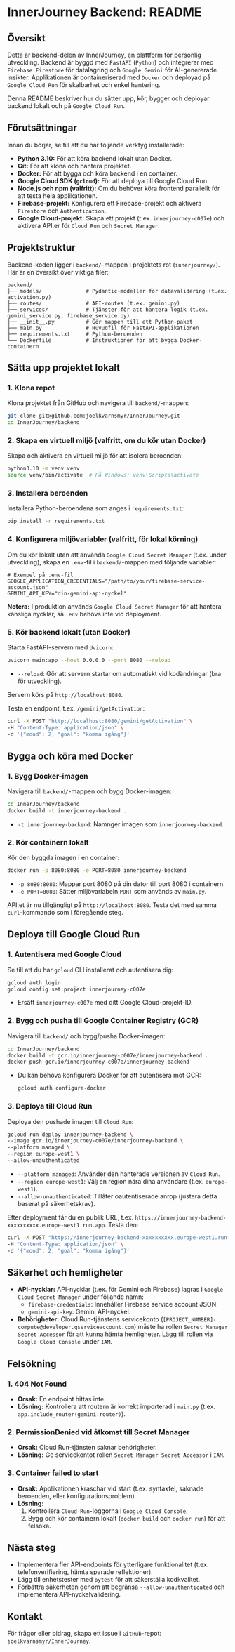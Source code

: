 # InnerJourney Backend: README

## Översikt

Detta är backend-delen av InnerJourney, en plattform för personlig utveckling. Backend är byggd med `FastAPI` (`Python`) och integrerar med `Firebase Firestore` för datalagring och `Google Gemini` för AI-genererade insikter. Applikationen är containeriserad med `Docker` och deployad på `Google Cloud Run` för skalbarhet och enkel hantering.

Denna README beskriver hur du sätter upp, kör, bygger och deployar backend lokalt och på `Google Cloud Run`.

## Förutsättningar

Innan du börjar, se till att du har följande verktyg installerade:

*   **Python 3.10:** För att köra backend lokalt utan Docker.
*   **Git:** För att klona och hantera projektet.
*   **Docker:** För att bygga och köra backend i en container.
*   **Google Cloud SDK (`gcloud`):** För att deploya till Google Cloud Run.
*   **Node.js och npm (valfritt):** Om du behöver köra frontend parallellt för att testa hela applikationen.
*   **Firebase-projekt:** Konfigurera ett Firebase-projekt och aktivera `Firestore` och `Authentication`.
*   **Google Cloud-projekt:** Skapa ett projekt (t.ex. `innerjourney-c007e`) och aktivera API:er för `Cloud Run` och `Secret Manager`.

## Projektstruktur

Backend-koden ligger i `backend/`-mappen i projektets rot (`innerjourney/`). Här är en översikt över viktiga filer:

```
backend/
├── models/              # Pydantic-modeller för datavalidering (t.ex. activation.py)
├── routes/              # API-routes (t.ex. gemini.py)
├── services/            # Tjänster för att hantera logik (t.ex. gemini_service.py, firebase_service.py)
├── __init__.py          # Gör mappen till ett Python-paket
├── main.py              # Huvudfil för FastAPI-applikationen
├── requirements.txt     # Python-beroenden
└── Dockerfile           # Instruktioner för att bygga Docker-containern
```

## Sätta upp projektet lokalt

### 1. Klona repot

Klona projektet från GitHub och navigera till `backend/`-mappen:

```bash
git clone git@github.com:joelkvarnsmyr/InnerJourney.git
cd InnerJourney/backend
```

### 2. Skapa en virtuell miljö (valfritt, om du kör utan Docker)

Skapa och aktivera en virtuell miljö för att isolera beroenden:

```bash
python3.10 -m venv venv
source venv/bin/activate  # På Windows: venv\Scripts\activate
```

### 3. Installera beroenden

Installera Python-beroendena som anges i `requirements.txt`:

```bash
pip install -r requirements.txt
```

### 4. Konfigurera miljövariabler (valfritt, för lokal körning)

Om du kör lokalt utan att använda `Google Cloud Secret Manager` (t.ex. under utveckling), skapa en `.env`-fil i `backend/`-mappen med följande variabler:

```text
# Exempel på .env-fil
GOOGLE_APPLICATION_CREDENTIALS="/path/to/your/firebase-service-account.json"
GEMINI_API_KEY="din-gemini-api-nyckel"
```

**Notera:** I produktion används `Google Cloud Secret Manager` för att hantera känsliga nycklar, så `.env` behövs inte vid deployment.

### 5. Kör backend lokalt (utan Docker)

Starta FastAPI-servern med `Uvicorn`:

```bash
uvicorn main:app --host 0.0.0.0 --port 8080 --reload
```

*   `--reload`: Gör att servern startar om automatiskt vid kodändringar (bra för utveckling).

Servern körs på `http://localhost:8080`.

Testa en endpoint, t.ex. `/gemini/getActivation`:

```bash
curl -X POST "http://localhost:8080/gemini/getActivation" \
-H "Content-Type: application/json" \
-d '{"mood": 2, "goal": "komma igång"}'
```

## Bygga och köra med Docker

### 1. Bygg Docker-imagen

Navigera till `backend/`-mappen och bygg Docker-imagen:

```bash
cd InnerJourney/backend
docker build -t innerjourney-backend .
```

*   `-t innerjourney-backend`: Namnger imagen som `innerjourney-backend`.

### 2. Kör containern lokalt

Kör den byggda imagen i en container:

```bash
docker run -p 8080:8080 -e PORT=8080 innerjourney-backend
```

*   `-p 8080:8080`: Mappar port 8080 på din dator till port 8080 i containern.
*   `-e PORT=8080`: Sätter miljövariabeln `PORT` som används av `main.py`.

API:et är nu tillgängligt på `http://localhost:8080`. Testa det med samma `curl`-kommando som i föregående steg.

## Deploya till Google Cloud Run

### 1. Autentisera med Google Cloud

Se till att du har `gcloud` CLI installerat och autentisera dig:

```bash
gcloud auth login
gcloud config set project innerjourney-c007e
```

*   Ersätt `innerjourney-c007e` med ditt Google Cloud-projekt-ID.

### 2. Bygg och pusha till Google Container Registry (GCR)

Navigera till `backend/` och bygg/pusha Docker-imagen:

```bash
cd InnerJourney/backend
docker build -t gcr.io/innerjourney-c007e/innerjourney-backend .
docker push gcr.io/innerjourney-c007e/innerjourney-backend
```

*   Du kan behöva konfigurera Docker för att autentisera mot GCR:

    ```bash
    gcloud auth configure-docker
    ```

### 3. Deploya till Cloud Run

Deploya den pushade imagen till `Cloud Run`:

```bash
gcloud run deploy innerjourney-backend \
--image gcr.io/innerjourney-c007e/innerjourney-backend \
--platform managed \
--region europe-west1 \
--allow-unauthenticated
```

*   `--platform managed`: Använder den hanterade versionen av `Cloud Run`.
*   `--region europe-west1`: Välj en region nära dina användare (t.ex. `europe-west1`).
*   `--allow-unauthenticated`: Tillåter oautentiserade anrop (justera detta baserat på säkerhetskrav).

Efter deployment får du en publik URL, t.ex. `https://innerjourney-backend-xxxxxxxxxx.europe-west1.run.app`. Testa den:

```bash
curl -X POST "https://innerjourney-backend-xxxxxxxxxx.europe-west1.run.app/gemini/getActivation" \
-H "Content-Type: application/json" \
-d '{"mood": 2, "goal": "komma igång"}'
```

## Säkerhet och hemligheter

*   **API-nycklar:** API-nycklar (t.ex. för Gemini och Firebase) lagras i `Google Cloud Secret Manager` under följande namn:
    *   `firebase-credentials`: Innehåller Firebase service account JSON.
    *   `gemini-api-key`: Gemini API-nyckel.
*   **Behörigheter:** Cloud Run-tjänstens servicekonto (`[PROJECT_NUMBER]-compute@developer.gserviceaccount.com`) måste ha rollen `Secret Manager Secret Accessor` för att kunna hämta hemligheter. Lägg till rollen via `Google Cloud Console` under `IAM`.

## Felsökning

### 1. 404 Not Found

*   **Orsak:** En endpoint hittas inte.
*   **Lösning:** Kontrollera att routern är korrekt importerad i `main.py` (t.ex. `app.include_router(gemini.router)`).

### 2. PermissionDenied vid åtkomst till Secret Manager

*   **Orsak:** Cloud Run-tjänsten saknar behörigheter.
*   **Lösning:** Ge servicekontot rollen `Secret Manager Secret Accessor` i `IAM`.

### 3. Container failed to start

*   **Orsak:** Applikationen kraschar vid start (t.ex. syntaxfel, saknade beroenden, eller konfigurationsproblem).
*   **Lösning:**
    1.  Kontrollera `Cloud Run`-loggorna i `Google Cloud Console`.
    2.  Bygg och kör containern lokalt (`docker build` och `docker run`) för att felsöka.

## Nästa steg

*   Implementera fler API-endpoints för ytterligare funktionalitet (t.ex. telefonverifiering, hämta sparade reflektioner).
*   Lägg till enhetstester med `pytest` för att säkerställa kodkvalitet.
*   Förbättra säkerheten genom att begränsa `--allow-unauthenticated` och implementera API-nyckelvalidering.

## Kontakt

För frågor eller bidrag, skapa ett issue i `GitHub`-repot: `joelkvarnsmyr/InnerJourney`.